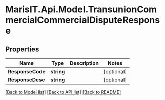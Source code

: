 
# MarisIT.Api.Model.TransunionCommercialCommercialDisputeResponse

## Properties

Name | Type | Description | Notes
------------ | ------------- | ------------- | -------------
**ResponseCode** | **string** |  | [optional] 
**ResponseDesc** | **string** |  | [optional] 

[[Back to Model list]](../README.md#documentation-for-models)
[[Back to API list]](../README.md#documentation-for-api-endpoints)
[[Back to README]](../README.md)

